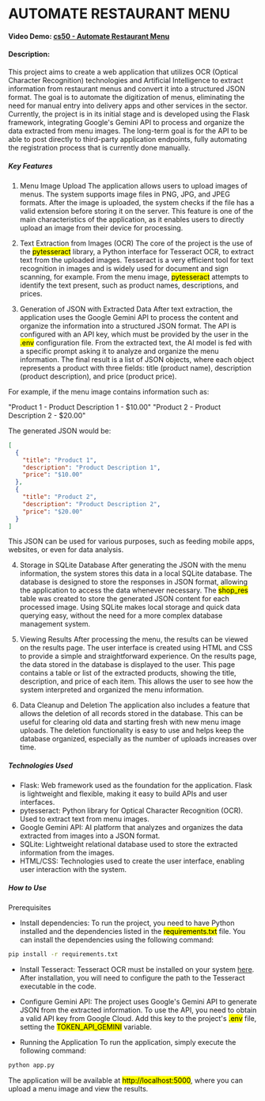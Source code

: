 # AUTOMATE RESTAURANT MENU
#### Video Demo: [cs50 - Automate Restaurant Menu](https://youtu.be/edkH0zpyZA0)  
#### Description: 

This project aims to create a web application that utilizes OCR (Optical Character Recognition) technologies and Artificial Intelligence to extract information from restaurant menus and convert it into a structured JSON format. The goal is to automate the digitization of menus, eliminating the need for manual entry into delivery apps and other services in the sector.
Currently, the project is in its initial stage and is developed using the Flask framework, integrating Google's Gemini API to process and organize the data extracted from menu images. The long-term goal is for the API to be able to post directly to third-party application endpoints, fully automating the registration process that is currently done manually.

##### Key Features
1. Menu Image Upload
The application allows users to upload images of menus. The system supports image files in PNG, JPG, and JPEG formats. After the image is uploaded, the system checks if the file has a valid extension before storing it on the server. This feature is one of the main characteristics of the application, as it enables users to directly upload an image from their device for processing.

2. Text Extraction from Images (OCR)
The core of the project is the use of the <mark>pytesseract</mark> library, a Python interface for Tesseract OCR, to extract text from the uploaded images. Tesseract is a very efficient tool for text recognition in images and is widely used for document and sign scanning, for example. From the menu image, <mark>pytesseract</mark> attempts to identify the text present, such as product names, descriptions, and prices.

3. Generation of JSON with Extracted Data
After text extraction, the application uses the Google Gemini API to process the content and organize the information into a structured JSON format. The API is configured with an API key, which must be provided by the user in the <mark>.env</mark> configuration file. From the extracted text, the AI model is fed with a specific prompt asking it to analyze and organize the menu information. The final result is a list of JSON objects, where each object represents a product with three fields: title (product name), description (product description), and price (product price).

For example, if the menu image contains information such as:

"Product 1 - Product Description 1 - $10.00"
"Product 2 - Product Description 2 - $20.00"

The generated JSON would be:

```json
[
  {
    "title": "Product 1",
    "description": "Product Description 1",
    "price": "$10.00"
  },
  {
    "title": "Product 2",
    "description": "Product Description 2",
    "price": "$20.00"
  }
]
```
This JSON can be used for various purposes, such as feeding mobile apps, websites, or even for data analysis.

4. Storage in SQLite Database
After generating the JSON with the menu information, the system stores this data in a local SQLite database. The database is designed to store the responses in JSON format, allowing the application to access the data whenever necessary. The <mark>shop_res</mark> table was created to store the generated JSON content for each processed image. Using SQLite makes local storage and quick data querying easy, without the need for a more complex database management system.

5. Viewing Results
After processing the menu, the results can be viewed on the results page. The user interface is created using HTML and CSS to provide a simple and straightforward experience. On the results page, the data stored in the database is displayed to the user. This page contains a table or list of the extracted products, showing the title, description, and price of each item. This allows the user to see how the system interpreted and organized the menu information.

6. Data Cleanup and Deletion
The application also includes a feature that allows the deletion of all records stored in the database. This can be useful for clearing old data and starting fresh with new menu image uploads. The deletion functionality is easy to use and helps keep the database organized, especially as the number of uploads increases over time.

##### Technologies Used
* Flask: Web framework used as the foundation for the application. Flask is lightweight and flexible, making it easy to build APIs and user interfaces.
* pytesseract: Python library for Optical Character Recognition (OCR). Used to extract text from menu images.
* Google Gemini API: AI platform that analyzes and organizes the data extracted from images into a JSON format.
* SQLite: Lightweight relational database used to store the extracted information from the images.
* HTML/CSS: Technologies used to create the user interface, enabling user interaction with the system.

##### How to Use

Prerequisites
* Install dependencies: To run the project, you need to have Python installed and the dependencies listed in the <mark>requirements.txt</mark> file. You can install the dependencies using the following command:
```bash
pip install -r requirements.txt
```
* Install Tesseract: Tesseract OCR must be installed on your system [here](https://github.com/tesseract-ocr/tesseract). After installation, you will need to configure the path to the Tesseract executable in the code.

* Configure Gemini API: The project uses Google's Gemini API to generate JSON from the extracted information. To use the API, you need to obtain a valid API key from Google Cloud. Add this key to the project's <mark>.env</mark> file, setting the <mark>TOKEN_API_GEMINI</mark> variable.

* Running the Application
To run the application, simply execute the following command:
```bash
python app.py
```
The application will be available at <mark>http://localhost:5000</mark>, where you can upload a menu image and view the results.
